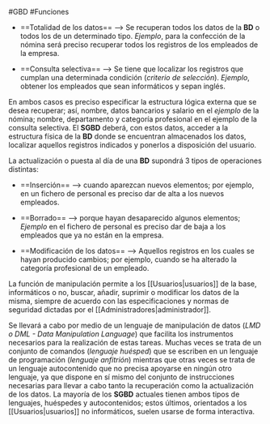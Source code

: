 #GBD #Funciones 

- ==Totalidad de los datos== --> Se recuperan todos los datos de la **BD** o todos los de un determinado tipo. *Ejemplo*, para la confección de la nómina será preciso recuperar todos los registros de los empleados de la empresa.

- ==Consulta selectiva== --> Se tiene que localizar los registros que cumplan una determinada condición (*criterio de selección*). *Ejemplo*, obtener los empleados que sean informáticos y sepan inglés.

En ambos casos es preciso especificar la estructura lógica externa que se desea recuperar; así, nombre, datos bancarios y salario en el *ejemplo* de la nómina; nombre, departamento y categoría profesional en el ejemplo de la
consulta selectiva. El **SGBD** deberá, con estos datos, acceder a la estructura física de la **BD** donde se encuentran almacenados los datos, localizar aquellos registros indicados y ponerlos a disposición del usuario.

La actualización o puesta al día de una **BD** supondrá 3
tipos de operaciones distintas:

* ==Inserción== --> cuando aparezcan nuevos elementos; por ejemplo, en un fichero de personal es preciso dar de alta a los nuevos empleados.

* ==Borrado== --> porque hayan desaparecido algunos elementos; *Ejemplo* en el fichero de personal es preciso dar de baja a los empleados que ya no están en la empresa.

* ==Modificación de los datos== --> Aquellos registros en los cuales se hayan producido cambios; por ejemplo, cuando se ha alterado la categoría profesional de un empleado.

La función de manipulación permite a los [[Usuarios|usuarios]] de la base, informáticos o no, buscar, añadir, suprimir o modificar los datos de la misma, siempre de acuerdo con las especificaciones y normas de seguridad dictadas por
el [[Administradores|administrador]].

Se llevará a cabo por medio de un lenguaje de manipulación de datos (*LMD o DML - Data Manipulation Language*) que facilita los instrumentos necesarios para la
realización de estas tareas. Muchas veces se trata de un conjunto de comandos (*lenguaje huésped*) que se escriben en un lenguaje de programación (*lenguaje anfitrión*) mientras que otras veces se trata de un lenguaje autocontenido que no precisa apoyarse en ningún otro lenguaje, ya que dispone en sí mismo del conjunto de instrucciones necesarias para llevar a cabo tanto la recuperación como la actualización de los datos. La mayoría de los **SGBD** actuales tienen ambos tipos de lenguajes, huéspedes y autocontenidos; estos últimos, orientados a los [[Usuarios|usuarios]] no informáticos, suelen usarse de forma interactiva.